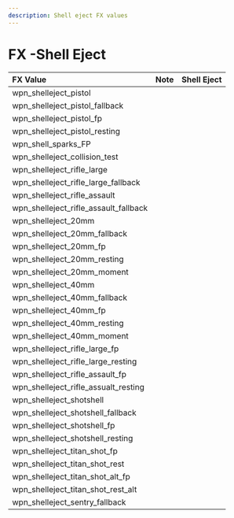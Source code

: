 ```yaml
---
description: Shell eject FX values
---
```


# FX -Shell Eject

| FX Value | Note | Shell Eject |
| :--- | :--- | :--- |
| wpn\_shelleject\_pistol |  |  |
| wpn\_shelleject\_pistol\_fallback |  |  |
| wpn\_shelleject\_pistol\_fp |  |  |
| wpn\_shelleject\_pistol\_resting |  |  |
| wpn\_shell\_sparks\_FP |  |  |
| wpn\_shelleject\_collision\_test |  |  |
| wpn\_shelleject\_rifle\_large |  |  |
| wpn\_shelleject\_rifle\_large\_fallback |  |  |
| wpn\_shelleject\_rifle\_assault |  |  |
| wpn\_shelleject\_rifle\_assault\_fallback |  |  |
| wpn\_shelleject\_20mm |  |  |
| wpn\_shelleject\_20mm\_fallback |  |  |
| wpn\_shelleject\_20mm\_fp |  |  |
| wpn\_shelleject\_20mm\_resting |  |  |
| wpn\_shelleject\_20mm\_moment |  |  |
| wpn\_shelleject\_40mm |  |  |
| wpn\_shelleject\_40mm\_fallback |  |  |
| wpn\_shelleject\_40mm\_fp |  |  |
| wpn\_shelleject\_40mm\_resting |  |  |
| wpn\_shelleject\_40mm\_moment |  |  |
| wpn\_shelleject\_rifle\_large\_fp |  |  |
| wpn\_shelleject\_rifle\_large\_resting |  |  |
| wpn\_shelleject\_rifle\_assault\_fp |  |  |
| wpn\_shelleject\_rifle\_assualt\_resting |  |  |
| wpn\_shelleject\_shotshell |  |  |
| wpn\_shelleject\_shotshell\_fallback |  |  |
| wpn\_shelleject\_shotshell\_fp |  |  |
| wpn\_shelleject\_shotshell\_resting |  |  |
| wpn\_shelleject\_titan\_shot\_fp |  |  |
| wpn\_shelleject\_titan\_shot\_rest |  |  |
| wpn\_shelleject\_titan\_shot\_alt\_fp |  |  |
| wpn\_shelleject\_titan\_shot\_rest\_alt |  |  |
| wpn\_shelleject\_sentry\_fallback |  |  |

